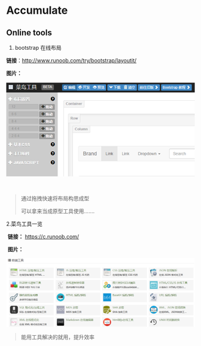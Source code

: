 # Accumulate

## Online tools  

1.  bootstrap  在线布局    

   **链接**：http://www.runoob.com/try/bootstrap/layoutit/

   **图片：**

   ![bootstrap  在线布局    ](img/bootstraplayout.png)

   ​

> 通过拖拽快速将布局构思成型   
>
> 可以拿来当成原型工具使用.......



2.菜鸟工具一览  

​    **链接：** https://c.runoob.com/  

​    **图片：**

   ![菜鸟工具一览  ](img/crunoob.png)



> 能用工具解决的就用，提升效率  

